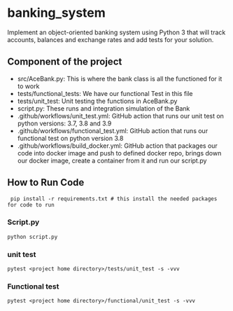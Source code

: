 # banking_system
Implement an object-oriented banking system using Python 3 that will track accounts, balances and exchange rates and add tests for your solution.

## Component of the project
- src/AceBank.py: This is where the bank class is all the functioned for it to work
- tests/functional_tests: We have our functional Test in this file
- tests/unit_test: Unit testing the functions in AceBank.py
- script.py: These runs and integration simulation of the Bank
- .github/workflows/unit_test.yml: GitHub action that runs our unit test on python versions: 3.7, 3.8 and 3.9
- .github/workflows/functional_test.yml: GitHub action that runs our functional test on python version 3.8
- .github/workflows/build_docker.yml: GitHub action that packages our code into docker image and push to defined docker repo, brings down our docker image, create a container from it and  run our script.py

## How to Run Code
```shell
 pip install -r requirements.txt # this install the needed packages for code to run
```
### Script.py
```shell
python script.py
```
### unit test
```shell
pytest <project home directory>/tests/unit_test -s -vvv
```
### Functional test
```shell
pytest <project home directory>/functional/unit_test -s -vvv
```
